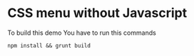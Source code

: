 # CSS menu without Javascript
To build this demo You have to run this commands
```
npm install && grunt build
```
